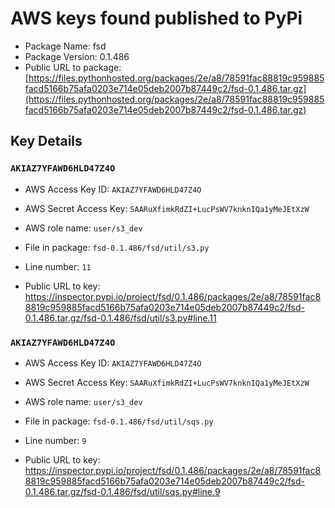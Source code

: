 # AWS keys found published to PyPi

* Package Name: fsd
* Package Version: 0.1.486
* Public URL to package: [https://files.pythonhosted.org/packages/2e/a8/78591fac88819c959885facd5166b75afa0203e714e05deb2007b87449c2/fsd-0.1.486.tar.gz](https://files.pythonhosted.org/packages/2e/a8/78591fac88819c959885facd5166b75afa0203e714e05deb2007b87449c2/fsd-0.1.486.tar.gz)

## Key Details

### `AKIAZ7YFAWD6HLD47Z4O`

* AWS Access Key ID: `AKIAZ7YFAWD6HLD47Z4O`
* AWS Secret Access Key: `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` 
* AWS role name: `user/s3_dev`
* File in package: `fsd-0.1.486/fsd/util/s3.py`
* Line number: `11`

* Public URL to key: https://inspector.pypi.io/project/fsd/0.1.486/packages/2e/a8/78591fac88819c959885facd5166b75afa0203e714e05deb2007b87449c2/fsd-0.1.486.tar.gz/fsd-0.1.486/fsd/util/s3.py#line.11



### `AKIAZ7YFAWD6HLD47Z4O`

* AWS Access Key ID: `AKIAZ7YFAWD6HLD47Z4O`
* AWS Secret Access Key: `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` 
* AWS role name: `user/s3_dev`
* File in package: `fsd-0.1.486/fsd/util/sqs.py`
* Line number: `9`

* Public URL to key: https://inspector.pypi.io/project/fsd/0.1.486/packages/2e/a8/78591fac88819c959885facd5166b75afa0203e714e05deb2007b87449c2/fsd-0.1.486.tar.gz/fsd-0.1.486/fsd/util/sqs.py#line.9


